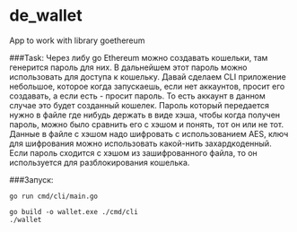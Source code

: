 # de_wallet
App to work with library goethereum

###Task:
Через либу go Ethereum можно создавать кошельки, там генерится пароль для них. В дальнейшем этот пароль
можно использовать для доступа к кошельку. Давай сделаем CLI приложение небольшое, которое когда запускаешь,
если нет аккаунтов, просит его создавать, а если есть - просит пароль. То есть аккаунт в данном случае это
будет созданный кошелек. Пароль который передается нужно в файле где нибудь держать в виде хэша, чтобы когда
получен пароль, можно было сравнить его с хэшом и понять, тот он или не тот. Данные в файле с хэшом надо
шифровать с использованием AES, ключ для шифрования можно использовать какой-нить захардкоденный. Если пароль
сходится с хэшом из зашифрованного файла, то он используется для разблокирования кошелька.

###Запуск:
```
go run cmd/cli/main.go
```
```
go build -o wallet.exe ./cmd/cli
./wallet
```
